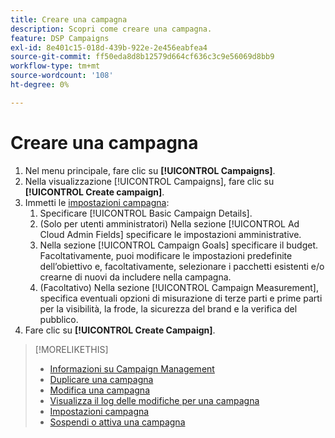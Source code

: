 ```yaml
---
title: Creare una campagna
description: Scopri come creare una campagna.
feature: DSP Campaigns
exl-id: 8e401c15-018d-439b-922e-2e456eabfea4
source-git-commit: ff50eda8d8b12579d664cf636c3c9e56069d8bb9
workflow-type: tm+mt
source-wordcount: '108'
ht-degree: 0%

---
```


# Creare una campagna

1. Nel menu principale, fare clic su **[!UICONTROL Campaigns]**.
1. Nella visualizzazione [!UICONTROL Campaigns], fare clic su **[!UICONTROL Create campaign]**.
1. Immetti le [impostazioni campagna](campaign-settings.md):
   1. Specificare [!UICONTROL Basic Campaign Details].
   1. (Solo per utenti amministratori) Nella sezione [!UICONTROL Ad Cloud Admin Fields] specificare le impostazioni amministrative.
   1. Nella sezione [!UICONTROL Campaign Goals] specificare il budget. Facoltativamente, puoi modificare le impostazioni predefinite dell’obiettivo e, facoltativamente, selezionare i pacchetti esistenti e/o crearne di nuovi da includere nella campagna.
   1. (Facoltativo) Nella sezione [!UICONTROL Campaign Measurement], specifica eventuali opzioni di misurazione di terze parti e prime parti per la visibilità, la frode, la sicurezza del brand e la verifica del pubblico.
1. Fare clic su **[!UICONTROL Create Campaign]**.

>[!MORELIKETHIS]
>
>* [Informazioni su Campaign Management](campaign-about.md)
>* [Duplicare una campagna](campaign-duplicate.md)
>* [Modifica una campagna](campaign-edit.md)
>* [Visualizza il log delle modifiche per una campagna](campaign-change-log.md)
>* [Impostazioni campagna](campaign-settings.md)
>* [Sospendi o attiva una campagna](campaign-pause-activate.md)
